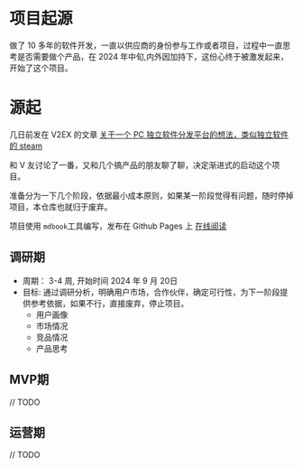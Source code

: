 # 项目起源
做了 10 多年的软件开发，一直以供应商的身份参与工作或者项目，过程中一直思考是否需要做个产品，在 2024 年中旬,内外因加持下，这份心终于被激发起来，开始了这个项目。

# 源起
几日前发在 V2EX 的文章 <a target="_blank" rel="noopener noreferrer" href="https://www.v2ex.com/t/1073889">关于一个 PC 独立软件分发平台的想法，类似独立软件的 steam</a>

和 V 友讨论了一番，又和几个搞产品的朋友聊了聊，决定渐进式的启动这个项目。

准备分为一下几个阶段，依据最小成本原则，如果某一阶段觉得有问题，随时停掉项目，本仓库也就归于废弃。

项目使用 `mdbook`工具编写，发布在 Github Pages 上
<a target="_blank" rel="noopener noreferrer" href="https://daily.liangdi.me/">在线阅读</a>

## 调研期
- 周期： 3-4 周, 开始时间 2024 年 9 月 20日
- 目标: 通过调研分析，明确用户市场，合作伙伴，确定可行性，为下一阶段提供参考依据，如果不行，直接废弃，停止项目。
    - 用户画像
    - 市场情况
    - 竞品情况
    - 产品思考
## MVP期
// TODO
## 运营期
// TODO
